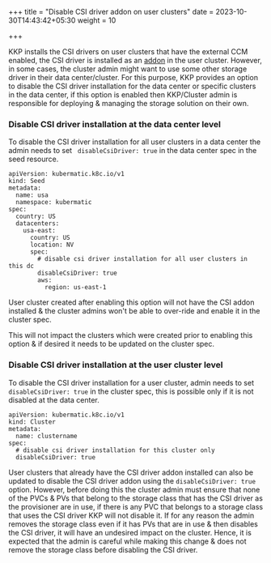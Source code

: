 +++
title = "Disable CSI driver addon on user clusters"
date = 2023-10-30T14:43:42+05:30
weight = 10

+++

KKP installs the CSI drivers on user clusters that have the external CCM enabled, the CSI driver is installed as an [addon](https://github.com/kubermatic/kubermatic/tree/release/v2.26/addons/csi) in the user cluster. However, in some cases, the cluster admin might want to use some other storage driver in their data center/cluster. For this purpose, KKP provides an option to disable the CSI driver installation for the data center or specific clusters in the data center, if this option is enabled then KKP/Cluster admin is responsible for deploying & managing the storage solution on their own.

### Disable CSI driver installation at the data center level

To disable the CSI driver installation for all user clusters in a data center the admin needs to set ` disableCsiDriver: true` in the data center spec in the seed resource.

```
apiVersion: kubermatic.k8c.io/v1
kind: Seed
metadata:
  name: usa
  namespace: kubermatic
spec:
  country: US
  datacenters:
    usa-east:
      country: US
      location: NV
      spec:
        # disable csi driver installation for all user clusters in this dc
        disableCsiDriver: true
        aws:
          region: us-east-1
```

User cluster created after enabling this option will not have the CSI addon installed & the cluster admins won't be able to over-ride and enable it in the cluster spec.

This will not impact the clusters which were created prior to enabling this option & if desired it needs to be updated on the cluster spec.

### Disable CSI driver installation at the user cluster level

To disable the CSI driver installation for a user cluster, admin needs to set `disableCsiDriver: true` in the cluster spec, this is possible only if it is not disabled at the data center.

```
apiVersion: kubermatic.k8c.io/v1
kind: Cluster
metadata:
  name: clustername
spec:
  # disable csi driver installation for this cluster only
  disableCsiDriver: true
```

User clusters that already have the CSI driver addon installed can also be updated to disable the CSI driver addon using the `disableCsiDriver: true` option. However, before doing this the cluster admin must ensure that none of the PVCs & PVs that belong to the storage class that has the CSI driver as the provisioner are in use, if there is any PVC that belongs to a storage class that uses the CSI driver KKP will not disable it. If for any reason the admin removes the storage class even if it has PVs that are in use & then disables the CSI driver, it will have an undesired impact on the cluster. Hence, it is expected that the admin is careful while making this change & does not remove the storage class before disabling the CSI driver.
